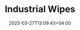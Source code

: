 ---
type: product
layout: product
date: 2025-03-27T13:09:43+04:00
sitemap:
  priority: 1
  changefreq: "weekly"

# SEO metadata
seoTitleSuffix: "Heavy-Duty Shop Towels Near Me"
seoDescription: >-
  Get 1050 heavy-duty Industrial Wipes per roll from Nutcracker Pro. Perfect for Nebraska mechanics, dealerships, and service centers. Durable, lint-free, and solvent-resistant—save up to 40% vs. rental towels.

# Page content
title: "**Industrial Wipes**"
titlePrefix: "Nebraska’s Choice for"
description: >-
  Industrial Wipes for Nebraska auto pros: 1050 durable, lint-free wipes per roll tackle grease and oil fast. Ideal for dealerships and repair shops, they cut costs and ensure a steady supply with fast shipping.

# price section
priceSection:
  title: "Unbeatable price"

# benefitsContent
benefitsImages:
  - image: "/images/wipes/product-main.jpg"
    alt: "Nebraska Industrial Wipes for Auto Shops"

# benefitsContent
benefitsBlocks:
  - title: "Top Pick for Nebraska Auto Shops"
    text: >-
      Nebraska mechanics and dealerships trust these wipes for oil, grease, and fluid cleanup. Built tough for local service centers, they handle daily shop demands with ease.
  - title: "Heavy-Duty Strength"
    text: >-
      These wipes stay strong even when soaked, soaking up spills fast. Perfect for Nebraska repair shops needing reliable tools and consumables.
  - title: "Versatile Shop Solution"
    text: >-
      Pair with solvents for cleaning tools, surfaces, and gear. A must-have for Nebraska auto repair supplies and garage consumables.
  - title: "Cost-Saving Bulk Option"
    text: >-
      Affordable pricing keeps Nebraska service centers stocked. Save big compared to rental towels with this wholesale mechanic supply.
  - title: "Lint-Free Finish"
    text: >-
      Low-lint wipes leave no mess on windshields or parts. Ideal for Nebraska dealerships aiming for a clean, professional look.
  - title: "Fast Access Design"
    text: >-
      Fits Tork dispensers for quick, one-handed use in busy Nebraska garages. Reduces waste and boosts workflow efficiency.
  - title: "Nebraska Mechanic Favorite"
    text: >-
      Local auto pros love the durability and value. These wipes meet the needs of Nebraska’s automotive maintenance tools market.
  - title: "Reliable Supply Chain"
    text: >-
      Fast shipping ensures Nebraska shops never run low. A trusted local mechanic supply distributor for consistent stock.
  - title: "Multi-Use Cleaning Power"
    text: >-
      From tools to spills, these wipes handle it all. A top choice for Nebraska industrial shop cleaners and service center products.

# gallery section
gallery:
  id: "product-gallery"
  items:
    - image: "images/wipes/gallery-4.jpg"
      alt: "Nebraska Industrial Wipes cleaning greasy automotive parts"
    - image: "images/wipes/gallery-5.jpg"
      alt: "Heavy-duty shop wipes in Tork floor dispenser in Nebraska shops"
    - image: "images/wipes/gallery-6.jpg"
      alt: "Industrial Wipes showing absorption of automotive fluids in Nebraska"

# testimonials section
testimonials:
  title: "# Customer reviews"
  items:
    - name: "Tom"
      text: >-
        These wipes are a game-changer for my auto shop. They clean grease and oil fast, don’t tear, and last longer than others I’ve tried. Great price too!
    - name: "Sara"
      text: >-
        I run a small garage in Nebraska, and these wipes save me money. They soak up spills quick and work with my cleaner. No lint left behind either!
    - name: "Jake"
      text: >-
        Been using these in my dealership. They’re tough, don’t shred, and fit our dispenser perfect. Best shop supply I’ve bought in a while.
    - name: "Lisa"
      text: >-
        My crew loves these wipes. They handle everything from tools to floors and don’t fall apart. Great for keeping our Nebraska service center stocked.
    - name: "Pete"
      text: >-
        These wipes are solid for my repair jobs. They clean up fast, don’t leave fuzz, and the roll lasts. Good deal for the price!
    - name: "Amy"
      text: >-
        Perfect for my auto shop in Nebraska. They’re strong, soak up oil easy, and don’t rip. Fast shipping keeps us going without delays.
    - name: "Dan"
      text: >-
        I use these wipes daily in my garage. They’re tough enough for greasy parts and soft enough for glass. Can’t beat the value!
    - name: "Kathy"
      text: >-
        These wipes are awesome for my service bay in Nebraska. They clean quick, hold up well, and save us cash compared to other options.
    - name: "Mike"
      text: >-
        Great wipes for my workshop. They tackle spills and grime, don’t shred, and the roll size is perfect for busy days.
    - name: "Beth"
      text: >-
        These wipes keep my dealership running smooth. They’re durable, lint-free, and cheap enough to buy in bulk. Highly recommend!
    - name: "Sam"
      text: >-
        I grabbed these for my auto shop, and they’re fantastic. Strong, absorbent, and no mess left behind. Best mechanic gear near me!
    - name: "Ron"
      text: >-
        These wipes are a lifesaver in my Nebraska garage. They clean up fast, work with solvents, and don’t tear. Awesome bulk shop supplies!

# FAQ section
faq:
  titleColored: "F.A.Q."
  questions:
    - question: "How tough are Industrial Wipes for auto shops?"
      answer: >-
        These wipes are built for auto shops, handling grease, oil, and fluids without tearing. They’re strong enough for tough scrubbing yet safe for delicate surfaces.
    - question: "Do these wipes work with mechanic solvents?"
      answer: >-
        Yes, they pair with most solvents used in  repair shops. They stay intact with degreasers and cleaners, making them a top auto shop tool.
    - question: "How many wipes per roll for service centers?"
      answer: >-
        Each roll has 1050 wipes, perfect for dealerships and garages. It’s a cost-saving bulk option for high-volume auto service supplies.
    - question: "Are these wipes safe for car interiors?"
      answer: >-
        Absolutely, the low-lint design is ideal for mechanics cleaning windshields and interiors. No residue, just a clean finish every time.
    - question: "What dispensers fit these wipes in auto shops?"
      answer: >-
        They work with Tork floor dispensers, common in Nebraska service centers. Easy tear-off saves time and cuts waste for busy mechanics.
    - question: "Why choose these wipes for Nebraska auto repairs?"
      answer: >-
        Nebraska pros get durability, fast shipping, and savings. These wipes beat rental towels, offering a reliable shop supply distributor solution.
    - question: "Can Nebraska dealerships use these for bulk cleaning?"
      answer: >-
        Yes, with 1050 wipes per roll, they’re perfect for Nebraska dealership maintenance stock. Tough, affordable, and ready for heavy use.
    - question: "How do these wipes help Nebraska mechanics save?"
      answer: >-
        They cut costs by 40% vs. rental towels, offering Nebraska shops a wholesale mechanic supplies option that’s both effective and budget-friendly.

---